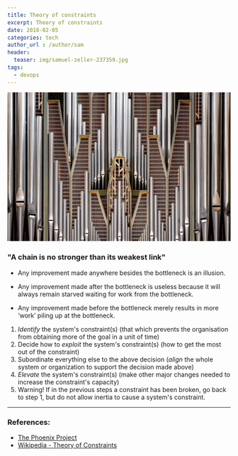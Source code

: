 ```yaml
---
title: Theory of constraints
excerpt: Theory of constraints
date: 2018-02-05
categories: tech
author_url : /author/sam
header:
  teaser: img/samuel-zeller-237359.jpg
tags:
  - devops
---
```


![](/img/samuel-zeller-237359.jpg)

### "A chain is no stronger than its weakest link"

- Any improvement made anywhere besides the bottleneck is an illusion.

- Any improvement made after the bottleneck is useless because it will always remain starved waiting for work from the bottleneck.

- Any improvement made before the bottleneck merely results in more ‘work’ piling up at the bottleneck.


1. _Identify_ the system's constraint(s) (that which prevents the organisation from obtaining more of the goal in a unit of time)
2. Decide how to _exploit_ the system's constraint(s) (how to get the most out of the constraint)
3. Subordinate everything else to the above decision (_align_ the whole system or organization to support the decision made above)
4. _Elevate_ the system's constraint(s) (make other major changes needed to increase the constraint's capacity)
5. Warning! If in the previous steps a constraint has been broken, go back to step 1, but do not allow inertia to cause a system's constraint.

---

### References:

- [The Phoenix Project](http://www.amazon.com/The-Phoenix-Project-Helping-Business/dp/0988262592)
- [Wikipedia - Theory of Constraints](http://en.wikipedia.org/wiki/Theory_of_constraints)

